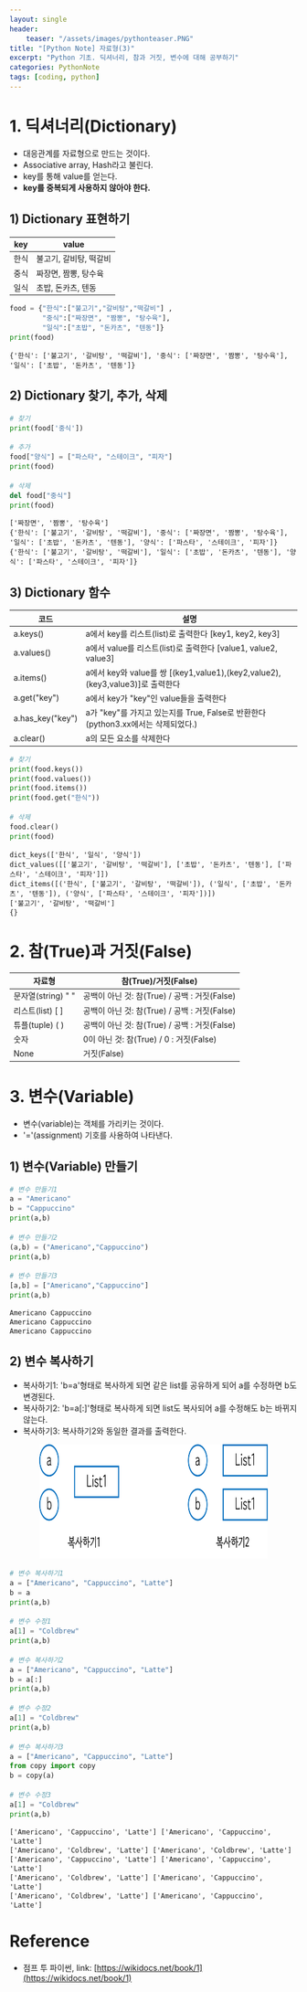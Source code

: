 ```yaml
---
layout: single
header:
    teaser: "/assets/images/pythonteaser.PNG"
title: "[Python Note] 자료형(3)"
excerpt: "Python 기초. 딕셔너리, 참과 거짓, 변수에 대해 공부하기"
categories: PythonNote
tags: [coding, python]
---
```


# 1. 딕셔너리(Dictionary)
* 대응관계를 자료형으로 만드는 것이다.
* Associative array, Hash라고 불린다. 
* key를 통해 value를 얻는다. 
* **key를 중복되게 사용하지 않아야 한다.**

## 1) Dictionary 표현하기

|key|value|
|---|---|
|한식|불고기, 갈비탕, 떡갈비|
|중식|짜장면, 짬뽕, 탕수육
|일식|초밥, 돈카츠, 텐동|

```python
food = {"한식":["불고기","갈비탕","떡갈비"] , 
        "중식":["짜장면", "짬뽕", "탕수육"], 
        "일식":["초밥", "돈카츠", "텐동"]}
print(food)
```

    {'한식': ['불고기', '갈비탕', '떡갈비'], '중식': ['짜장면', '짬뽕', '탕수육'], '일식': ['초밥', '돈카츠', '텐동']}
    

## 2) Dictionary 찾기, 추가, 삭제


```python
# 찾기
print(food['중식'])

# 추가
food["양식"] = ["파스타", "스테이크", "피자"]
print(food)

# 삭제
del food["중식"]
print(food)
```

    ['짜장면', '짬뽕', '탕수육']
    {'한식': ['불고기', '갈비탕', '떡갈비'], '중식': ['짜장면', '짬뽕', '탕수육'], '일식': ['초밥', '돈카츠', '텐동'], '양식': ['파스타', '스테이크', '피자']}
    {'한식': ['불고기', '갈비탕', '떡갈비'], '일식': ['초밥', '돈카츠', '텐동'], '양식': ['파스타', '스테이크', '피자']}
    

## 3) Dictionary 함수

|코드|설명|
|---|---|
|a.keys()|a에서 key를 리스트(list)로 출력한다 [key1, key2, key3]|
|a.values()|a에서 value를 리스트(list)로 출력한다 [value1, value2, value3]|
|a.items()|a에서 key와 value를 쌍 [(key1,value1),(key2,value2),(key3,value3)]로 출력한다|
|a.get("key")|a에서 key가 "key"인 value들을 출력한다|
|a.has_key("key")|a가 "key"를 가지고 있는지를 True, False로 반환한다(python3.xx에서는 삭제되었다.)|
|a.clear()|a의 모든 요소를 삭제한다|


```python
# 찾기
print(food.keys())
print(food.values())
print(food.items())
print(food.get("한식"))

# 삭제
food.clear()
print(food)
```

    dict_keys(['한식', '일식', '양식'])
    dict_values([['불고기', '갈비탕', '떡갈비'], ['초밥', '돈카츠', '텐동'], ['파스타', '스테이크', '피자']])
    dict_items([('한식', ['불고기', '갈비탕', '떡갈비']), ('일식', ['초밥', '돈카츠', '텐동']), ('양식', ['파스타', '스테이크', '피자'])])
    ['불고기', '갈비탕', '떡갈비']
    {}
    

# 2. 참(True)과 거짓(False)

|자료형|참(True)/거짓(False)|
|---|---|
|문자열(string) " "|공백이 아닌 것: 참(True) / 공백 : 거짓(False)|
|리스트(list) [ ]|공백이 아닌 것: 참(True) / 공백 : 거짓(False)|
|튜플(tuple) ( )|공백이 아닌 것: 참(True) / 공백 : 거짓(False)|
|숫자|0이 아닌 것: 참(True) / 0 : 거짓(False)|
|None|거짓(False)|


# 3. 변수(Variable)
* 변수(variable)는 객체를 가리키는 것이다.
* '='(assignment) 기호를 사용하여 나타낸다.

## 1) 변수(Variable) 만들기


```python
# 변수 만들기1
a = "Americano"
b = "Cappuccino"
print(a,b)

# 변수 만들기2
(a,b) = ("Americano","Cappuccino")
print(a,b)

# 변수 만들기3
[a,b] = ["Americano","Cappuccino"]
print(a,b)
```

    Americano Cappuccino
    Americano Cappuccino
    Americano Cappuccino
    

## 2) 변수 복사하기
* 복사하기1: 'b=a'형태로 복사하게 되면 같은 list를 공유하게 되어 a를 수정하면 b도 변경된다.
* 복사하기2: 'b=a[:]'형태로 복사하게 되면 list도 복사되어 a를 수정해도 b는 바뀌지 않는다.
* 복사하기3: 복사하기2와 동일한 결과를 출력한다.

<p style="text-align:center;">
    <img src="/assets/images/variable.png" width="400px" height="200px">
</p>

```python
# 변수 복사하기1
a = ["Americano", "Cappuccino", "Latte"]
b = a
print(a,b)

# 변수 수정1
a[1] = "Coldbrew"
print(a,b)

# 변수 복사하기2
a = ["Americano", "Cappuccino", "Latte"]
b = a[:]
print(a,b)

# 변수 수정2
a[1] = "Coldbrew"
print(a,b)

# 변수 복사하기3
a = ["Americano", "Cappuccino", "Latte"]
from copy import copy
b = copy(a)

# 변수 수정3
a[1] = "Coldbrew"
print(a,b)

```

    ['Americano', 'Cappuccino', 'Latte'] ['Americano', 'Cappuccino', 'Latte']
    ['Americano', 'Coldbrew', 'Latte'] ['Americano', 'Coldbrew', 'Latte']
    ['Americano', 'Cappuccino', 'Latte'] ['Americano', 'Cappuccino', 'Latte']
    ['Americano', 'Coldbrew', 'Latte'] ['Americano', 'Cappuccino', 'Latte']
    ['Americano', 'Coldbrew', 'Latte'] ['Americano', 'Cappuccino', 'Latte']
    
<div class="notice" markdown="1">

# Reference

* 점프 투 파이썬, link: [https://wikidocs.net/book/1](https://wikidocs.net/book/1)
</div>
